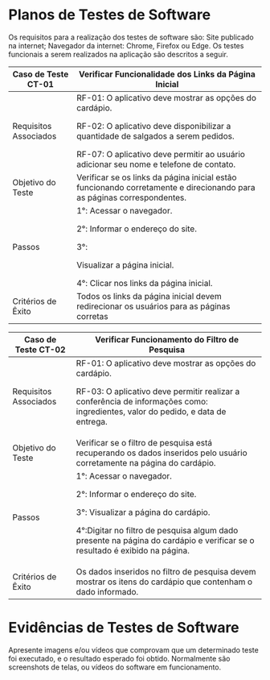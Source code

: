 # Planos de Testes de Software

Os requisitos para a realização dos testes de software são:
Site publicado na internet;
Navegador da internet: Chrome, Firefox ou Edge.
Os testes funcionais a serem realizados na aplicação são descritos a seguir.

| Caso de Teste CT-01| Verificar Funcionalidade dos Links da Página Inicial |
|-------------------|--------------------
| Requisitos Associados | RF-01: O aplicativo deve mostrar as opções do cardápio. <p>RF-02: O aplicativo deve disponibilizar a quantidade de salgados a serem pedidos.</p> RF-07: O aplicativo deve permitir ao usuário adicionar seu nome e telefone de contato.|
|Objetivo do Teste| Verificar se os links da página inicial estão funcionando corretamente e direcionando para as páginas correspondentes.
|Passos| 1°: Acessar o navegador. <p>2°: Informar o endereço do site.</p> 3°: <p>Visualizar a página inicial.</p> 4°: Clicar nos links da página inicial.
|Critérios de Êxito|Todos os links da página inicial devem redirecionar os usuários para as páginas corretas|

|Caso de Teste CT-02| Verificar Funcionamento do Filtro de Pesquisa|
|------------------|-------------------
|Requisitos Associados| RF-01: O aplicativo deve mostrar as opções do cardápio. <p>RF-03: O aplicativo deve permitir realizar a conferência de informações como: ingredientes, valor do pedido, e data de entrega. </p>
|Objetivo do Teste| Verificar se o filtro de pesquisa está recuperando os dados inseridos pelo usuário corretamente na página do cardápio.
|Passos| 1°: Acessar o navegador. <p>2°: Informar o endereço do site.</p> 3°: Visualizar a página do cardápio. <p> 4°:Digitar no filtro de pesquisa algum dado presente na página do cardápio e verificar se o resultado é exibido na página.</p>
|Critérios de Êxito| Os dados inseridos no filtro de pesquisa devem mostrar os itens do cardápio que contenham o dado informado.|


 
# Evidências de Testes de Software

Apresente imagens e/ou vídeos que comprovam que um determinado teste foi executado, e o resultado esperado foi obtido. Normalmente são screenshots de telas, ou vídeos do software em funcionamento.
